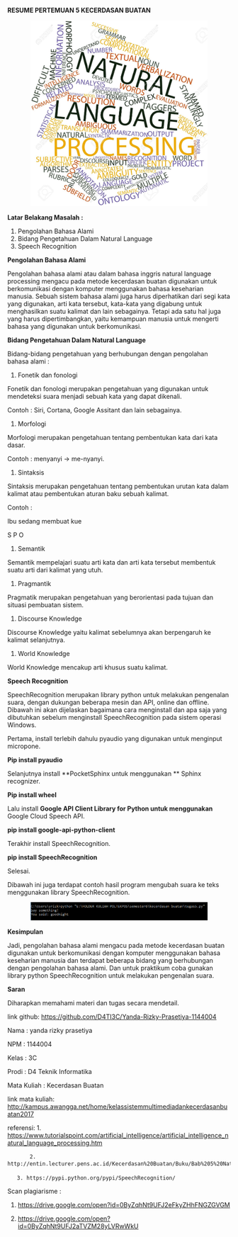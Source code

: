 **RESUME PERTEMUAN 5 KECERDASAN BUATAN**

<p align="center">
  <img src="../../img/5.jpg" width="400px">

**Latar Belakang Masalah :**

1. Pengolahan Bahasa Alami
2. Bidang Pengetahuan Dalam Natural Language
3. Speech Recognition

**Pengolahan Bahasa Alami**

Pengolahan bahasa alami atau dalam bahasa inggris natural language processing mengacu pada metode kecerdasan buatan digunakan untuk berkomunikasi dengan komputer menggunakan bahasa keseharian manusia. Sebuah sistem bahasa alami juga harus diperhatikan dari segi kata yang digunakan, arti kata tersebut, kata-kata yang digabung untuk menghasilkan suatu kalimat dan lain sebagainya. Tetapi ada satu hal juga yang harus dipertimbangkan, yaitu kemampuan manusia untuk mengerti bahasa yang digunakan untuk berkomunikasi.

**Bidang Pengetahuan Dalam Natural Language**

Bidang-bidang pengetahuan yang berhubungan dengan pengolahan bahasa alami :

1. Fonetik dan fonologi

Fonetik dan fonologi merupakan pengetahuan yang digunakan untuk mendeteksi suara menjadi sebuah kata yang dapat dikenali.

Contoh : Siri, Cortana, Google Assitant dan lain sebagainya.

1. Morfologi

Morfologi merupakan pengetahuan tentang pembentukan kata dari kata dasar.

Contoh : menyanyi -&gt; me-nyanyi.

1. Sintaksis

Sintaksis merupakan pengetahuan tentang pembentukan urutan kata dalam kalimat atau pembentukan aturan baku sebuah kalimat.

Contoh :

Ibu sedang membuat kue

S                P                   O

1. Semantik

Semantik mempelajari suatu arti kata dan arti kata tersebut membentuk suatu arti dari kalimat yang utuh.

1. Pragmantik

Pragmatik merupakan pengetahuan yang berorientasi pada tujuan dan situasi pembuatan sistem.

1. Discourse Knowledge

Discourse Knowledge yaitu kalimat sebelumnya akan berpengaruh ke kalimat selanjutnya.

1. World Knowledge

World Knowledge mencakup arti khusus suatu kalimat.

**Speech Recognition**

SpeechRecognition merupakan library python untuk melakukan pengenalan suara, dengan dukungan beberapa mesin dan API, online dan offline. Dibawah ini akan dijelaskan bagaimana cara menginstall dan apa saja yang dibutuhkan sebelum menginstall SpeechRecognition pada sistem operasi Windows.

Pertama, install terlebih dahulu pyaudio yang digunakan untuk menginput micropone.

**Pip install pyaudio**

Selanjutnya install  **PocketSphinx untuk menggunakan ** Sphinx recognizer.

**Pip install wheel**

Lalu install  **Google API Client Library for Python untuk menggunakan** Google Cloud Speech API.

**pip install google-api-python-client**

Terakhir install SpeechRecognition.

**pip install SpeechRecognition**

Selesai.

Dibawah ini juga terdapat contoh hasil program mengubah suara ke teks menggunakan library SpeechRecognition.

<p align="center">
  <img src="../../img/hsl.png" width="400px">

**Kesimpulan**

Jadi, pengolahan bahasa alami mengacu pada metode kecerdasan buatan digunakan untuk berkomunikasi dengan komputer menggunakan bahasa keseharian manusia dan terdapat beberapa bidang yang berhubungan dengan pengolahan bahasa alami. Dan untuk praktikum coba gunakan library python SpeechRecognition untuk melakukan pengenalan suara.

**Saran**

Diharapkan memahami materi dan tugas secara mendetail.

link github: https://github.com/D4TI3C/Yanda-Rizky-Prasetiya-1144004

Nama : yanda rizky prasetiya
   
NPM : 1144004

Kelas : 3C

Prodi : D4 Teknik Informatika

Mata Kuliah : Kecerdasan Buatan

link mata kuliah: http://kampus.awangga.net/home/kelassistemmultimediadankecerdasanbuatan2017

referensi: 1. https://www.tutorialspoint.com/artificial_intelligence/artificial_intelligence_natural_language_processing.htm

           2. http://entin.lecturer.pens.ac.id/Kecerdasan%20Buatan/Buku/Bab%205%20Natural%20Language%20Processing.pdf 

	   3. https://pypi.python.org/pypi/SpeechRecognition/

Scan plagiarisme :

1. https://drive.google.com/open?id=0ByZqhNt9UFJ2eFkyZHhFNGZGVGM

2. https://drive.google.com/open?id=0ByZqhNt9UFJ2aTVZM28yLVRwWkU